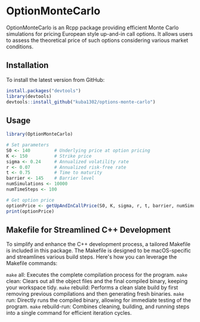 # OptionMonteCarlo

OptionMonteCarlo is an Rcpp package providing efficient Monte Carlo simulations for pricing European style up-and-in call options. It allows users to assess the theoretical price of such options considering various market conditions.

## Installation

To install the latest version from GitHub:

```r
install.packages("devtools")
library(devtools)
devtools::install_github("kuba1302/options-monte-carlo")
```

## Usage
```r
library(OptionMonteCarlo)

# Set parameters
S0 <- 140         # Underlying price at option pricing
K <- 150          # Strike price
sigma <- 0.24     # Annualized volatility rate
r <- 0.07         # Annualized risk-free rate
t <- 0.75         # Time to maturity
barrier <- 145    # Barrier level
numSimulations <- 10000
numTimeSteps <- 100

# Get option price
optionPrice <- getUpAndInCallPrice(S0, K, sigma, r, t, barrier, numSimulations, numTimeSteps)
print(optionPrice)

```

## Makefile for Streamlined C++ Development

To simplify and enhance the C++ development process, a tailored Makefile is included in this package. The Makefile is designed to be macOS-specific and streamlines various build steps. Here's how you can leverage the Makefile commands:


`make` all: Executes the complete compilation process for the program.
`make` clean: Clears out all the object files and the final compiled binary, keeping your workspace tidy.
`make` rebuild: Performs a clean slate build by first removing previous compilations and then generating fresh binaries.
`make` run: Directly runs the compiled binary, allowing for immediate testing of the program.
`make` rebuild-run: Combines cleaning, building, and running steps into a single command for efficient iteration cycles.

